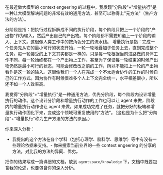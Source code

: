 在最近做大模型的 context engeering 的过程中，我发现"分阶段"+"增量执行"是一种让大模型解决问题的非常有效的通用方法，甚至可以称得上"元方法"（生产方法的方法）。

分阶段是指：把执行过程拆解成不同的执行阶段，每个阶段只把上一个阶段的"产出物"作为输入，然后产出自己的产出物。每个阶段都不需要知道上一个阶段的输入、上下文。这很像人类工作中的按角色分工的流水线。
增量执行是指：完成一个任务先从它的最小可行的状态开始，一轮一轮地叠加子任务上去，直到完成整个任务。每一轮接受的上下文其实都是一样的，只是每一轮根据当前进路做的具体工作不同。每一轮始终都在一个产出物上工作，甚至为了保证每一轮结束的时候产出物仍然是最小可行的状态，可能会修改改之前的工作，所以不能把上一轮的产出物看作是这一轮的输入。这很像我们一个人在完成一个不太适合协作的工作的时候自己的工作方式。因为协作有时候很难多个人上下文完全统一，水平相差很小，所以还不如一个人效率高。

我觉得"分阶段"+"增量执行"是一种通用方法，优先分阶段，每个阶段内设计增量执行的动作。这个设计分阶段和增量执行动作的工作也可以让 agent 来做，阶段内的增量执行动作也让 agent 来做。如果成功完成了任务，就把分好的极端和增量执行动作固化下来，变成这个领域可重复使用的"方法"。（这也是为什么把"分阶段"+"增量执行"称为生产方法的方法的原因。）

你来深入分析：
- 我提出的这个方法在各个学科（包括心理学、脑科学、思维学）等中有没有一些理论依据来支持。- 你来搜索当前业界的一些 context engeering 的分享的方法，对比我的方法的异同、优劣。

把你的结果写成一篇详细的文档，放到 `agentspace/knowledge` 下，文档中既要包含我的论述，也要包含你的深入分析。